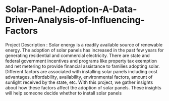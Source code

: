 # Solar-Panel-Adoption-A-Data-Driven-Analysis-of-Influencing-Factors

Project Description :
Solar energy is a readily available source of renewable energy. The adoption of solar panels has increased in the past few years for generating residential and commercial electricity. There are state and federal government incentives and programs like property tax exemption and net metering to provide financial assistance to families adopting solar. Different factors are associated with installing solar panels including cost advantages, affordability, availability, environmental factors, amount of sunlight received by the state, etc. With this project, we gather insights about how these factors affect the adoption of solar panels. These insights will help someone decide whether to install solar panels
